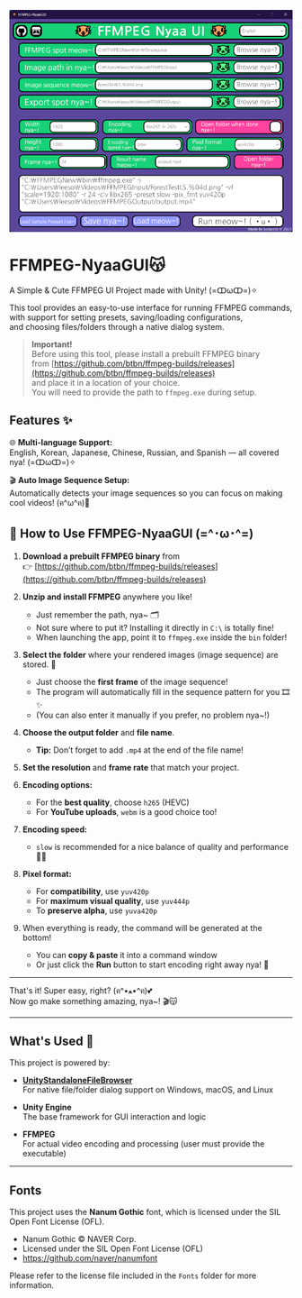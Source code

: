 ![Nyaa](images/nyaa001.png)
# FFMPEG-NyaaGUI😽
A Simple & Cute FFMPEG UI Project made with Unity! (=ↀωↀ=)✧

This tool provides an easy-to-use interface for running FFMPEG commands,  
with support for setting presets, saving/loading configurations,  
and choosing files/folders through a native dialog system.

> **Important!**  
> Before using this tool, please install a prebuilt FFMPEG binary  
> from [https://github.com/btbn/ffmpeg-builds/releases](https://github.com/btbn/ffmpeg-builds/releases)  
> and place it in a location of your choice.  
> You will need to provide the path to `ffmpeg.exe` during setup.

## Features ✨

🌐 **Multi-language Support:**  
English, Korean, Japanese, Chinese, Russian, and Spanish — all covered nya! (=ↀωↀ=)✧

🎬 **Auto Image Sequence Setup:**  
Automatically detects your image sequences so you can focus on making cool videos! (ฅ^ω^ฅ)💖

## 🐾 How to Use FFMPEG-NyaaGUI (=^･ω･^=)

1. **Download a prebuilt FFMPEG binary** from  
   👉 [https://github.com/btbn/ffmpeg-builds/releases](https://github.com/btbn/ffmpeg-builds/releases)

2. **Unzip and install FFMPEG** anywhere you like!  
   - Just remember the path, nya~ 🗂️  
   - Not sure where to put it? Installing it directly in `C:\` is totally fine!  
   - When launching the app, point it to `ffmpeg.exe` inside the `bin` folder!

3. **Select the folder** where your rendered images (image sequence) are stored. 📁  
   - Just choose the **first frame** of the image sequence!  
   - The program will automatically fill in the sequence pattern for you 🎞️✨  
   - (You can also enter it manually if you prefer, no problem nya~!)

4. **Choose the output folder** and **file name**.  
   - **Tip:** Don’t forget to add `.mp4` at the end of the file name!

5. **Set the resolution** and **frame rate** that match your project.

6. **Encoding options:**  
   - For the **best quality**, choose `h265` (HEVC)  
   - For **YouTube uploads**, `webm` is a good choice too!

7. **Encoding speed:**  
   - `slow` is recommended for a nice balance of quality and performance 🐢✨

8. **Pixel format:**  
   - For **compatibility**, use `yuv420p`  
   - For **maximum visual quality**, use `yuv444p`  
   - To **preserve alpha**, use `yuva420p`

9. When everything is ready, the command will be generated at the bottom!  
   - You can **copy & paste** it into a command window  
   - Or just click the **Run** button to start encoding right away nya! 🎉

---

That's it! Super easy, right? (ฅ^•ﻌ•^ฅ)💕  
Now go make something amazing, nya~! 🎬😽

---

## What's Used 🐾

This project is powered by:

- **[UnityStandaloneFileBrowser](https://github.com/gkngkc/UnityStandaloneFileBrowser)**  
  For native file/folder dialog support on Windows, macOS, and Linux

- **Unity Engine**  
  The base framework for GUI interaction and logic

- **FFMPEG**  
  For actual video encoding and processing (user must provide the executable)

---

## Fonts

This project uses the **Nanum Gothic** font, which is licensed under the SIL Open Font License (OFL).

- Nanum Gothic © NAVER Corp.  
- Licensed under the SIL Open Font License (OFL)  
- https://github.com/naver/nanumfont

Please refer to the license file included in the `Fonts` folder for more information.

